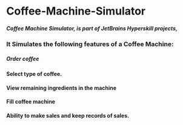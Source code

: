 # Coffee-Machine-Simulator
##### Coffee Machine Simulator, is part of JetBrains Hyperskill projects,

### It Simulates the following features of a Coffee Machine:
##### Order coffee
#### Select type of coffee.
#### View remaining ingredients in the machine
#### Fill coffee machine 
#### Ability to make sales and keep records of sales. 

